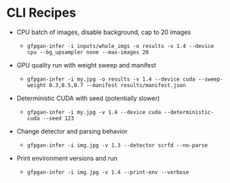 # CLI Recipes

- CPU batch of images, disable background, cap to 20 images
  - `gfpgan-infer -i inputs/whole_imgs -o results -v 1.4 --device cpu --bg_upsampler none --max-images 20`

- GPU quality run with weight sweep and manifest
  - `gfpgan-infer -i my.jpg -o results -v 1.4 --device cuda --sweep-weight 0.3,0.5,0.7 --manifest results/manifest.json`

- Deterministic CUDA with seed (potentially slower)
  - `gfpgan-infer -i my.jpg -v 1.4 --device cuda --deterministic-cuda --seed 123`

- Change detector and parsing behavior
  - `gfpgan-infer -i img.jpg -v 1.3 --detector scrfd --no-parse`

- Print environment versions and run
  - `gfpgan-infer -i img.jpg -v 1.4 --print-env --verbose`
